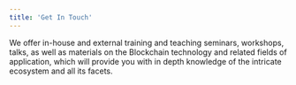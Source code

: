 ```yaml
---
title: 'Get In Touch'
---
```


We offer in-house and external training and teaching seminars, workshops, talks, as well as materials on the Blockchain technology and related fields of application, which will provide you with in depth knowledge of the intricate ecosystem and all its facets.
